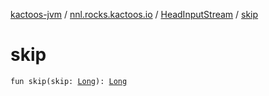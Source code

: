 [kactoos-jvm](../../index.md) / [nnl.rocks.kactoos.io](../index.md) / [HeadInputStream](index.md) / [skip](./skip.md)

# skip

`fun skip(skip: `[`Long`](https://kotlinlang.org/api/latest/jvm/stdlib/kotlin/-long/index.html)`): `[`Long`](https://kotlinlang.org/api/latest/jvm/stdlib/kotlin/-long/index.html)